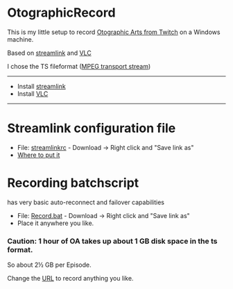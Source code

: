 # OtographicRecord
This is my little setup to record [Otographic Arts from Twitch](https://www.twitch.tv/otographic) on a Windows machine.

Based on [streamlink](https://streamlink.github.io/) and [VLC](www.videolan.org)

I chose the TS fileformat ([MPEG transport stream](https://en.wikipedia.org/wiki/MPEG_transport_stream))  

------

+ Install [streamlink](https://streamlink.github.io/install.html)
+ Install [VLC](https://www.videolan.org/vlc/)

------

# Streamlink configuration file
+ File: [streamlinkrc](https://raw.githubusercontent.com/Chaosmeister/OtographicRecord/master/streamlinkrc) - Download -> Right click and "Save link as"
+ [Where to put it](https://streamlink.github.io/cli.html#configuration-file)

# Recording batchscript
has very basic auto-reconnect and failover capabilities 
+ File: [Record.bat](https://raw.githubusercontent.com/Chaosmeister/OtographicRecord/master/record.bat) - Download -> Right click and "Save link as"
+ Place it anywhere you like.

### Caution: 1 hour of OA takes up about 1 GB disk space in the ts format.
So about 2½ GB per Episode.

Change the [URL](https://github.com/Chaosmeister/OtographicRecord/blob/master/record.bat#L4) to record anything you like.
